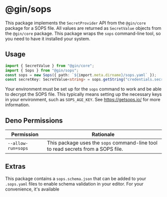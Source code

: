 # @gin/sops

This package implements the `SecretProvider` API from the `@gin/core` package for a SOPS file. All values are returned
as `SecretValue` objects from the `@gin/core` package. This package wraps the `sops` command-line tool, so you need to
have it installed your system.

## Usage

```ts
import { SecretValue } from "@gin/core";
import { Sops } from "@gin/sops";
const sops = new Sops({ path: `${import.meta.dirname}/sops.yaml` });
const secretKey: SecretValue<string> = sops.getString("credentials.secretKey");
```

Your environment must be set up for the `sops` command to work and be able to decrypt the SOPS file. This typically
means setting up the necessary keys in your environment, such as `SOPS_AGE_KEY`. See https://getsops.io/ for more
information.

## Deno Permissions

| Permission         | Rationale                                                                        |
| ------------------ | -------------------------------------------------------------------------------- |
| `--allow-run=sops` | This package uses the `sops` command-line tool to read secrets from a SOPS file. |

## Extras

This package contains a `sops.schema.json` that can be added to your `.sops.yaml` files to enable schema validation in
your editor. For your convenience, it's available
